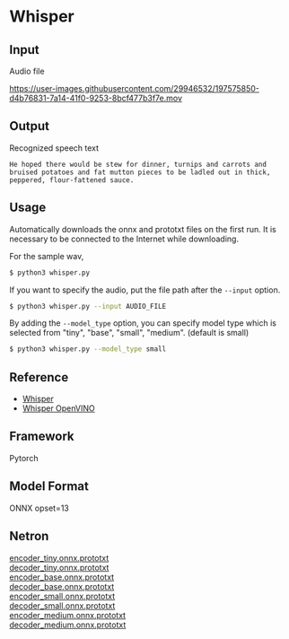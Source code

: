 # Whisper

## Input

Audio file

https://user-images.githubusercontent.com/29946532/197575850-d4b76831-7a14-41f0-9253-8bcf477b3f7e.mov

## Output

Recognized speech text
```
He hoped there would be stew for dinner, turnips and carrots and bruised potatoes and fat mutton pieces to be ladled out in thick, peppered, flour-fattened sauce.
```

## Usage
Automatically downloads the onnx and prototxt files on the first run.
It is necessary to be connected to the Internet while downloading.

For the sample wav,
```bash
$ python3 whisper.py
```

If you want to specify the audio, put the file path after the `--input` option.
```bash
$ python3 whisper.py --input AUDIO_FILE
```

By adding the `--model_type` option, you can specify model type which is selected from "tiny", "base", "small", "medium". (default is small)
```bash
$ python3 whisper.py --model_type small
```

## Reference

- [Whisper](https://github.com/openai/whisper)
- [Whisper OpenVINO](https://github.com/zhuzilin/whisper-openvino)

## Framework

Pytorch

## Model Format

ONNX opset=13

## Netron

[encoder_tiny.onnx.prototxt](https://netron.app/?url=https://storage.googleapis.com/ailia-models/whisper/encoder_tiny.onnx.prototxt)  
[decoder_tiny.onnx.prototxt](https://netron.app/?url=https://storage.googleapis.com/ailia-models/whisper/decoder_tiny.onnx.prototxt)  
[encoder_base.onnx.prototxt](https://netron.app/?url=https://storage.googleapis.com/ailia-models/whisper/encoder_base.onnx.prototxt)  
[decoder_base.onnx.prototxt](https://netron.app/?url=https://storage.googleapis.com/ailia-models/whisper/decoder_base.onnx.prototxt)  
[encoder_small.onnx.prototxt](https://netron.app/?url=https://storage.googleapis.com/ailia-models/whisper/encoder_small.onnx.prototxt)  
[decoder_small.onnx.prototxt](https://netron.app/?url=https://storage.googleapis.com/ailia-models/whisper/decoder_small.onnx.prototxt)  
[encoder_medium.onnx.prototxt](https://netron.app/?url=https://storage.googleapis.com/ailia-models/whisper/encoder_medium.onnx.prototxt)  
[decoder_medium.onnx.prototxt](https://netron.app/?url=https://storage.googleapis.com/ailia-models/whisper/decoder_medium.onnx.prototxt)
